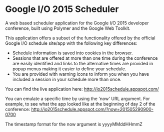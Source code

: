 # Google I/O 2015 Scheduler #
A web based scheduler application for the Google I/O 2015 developer conference, built using Polymer and the Google Web Toolkit.

This application offers a subset of the functionality offered by the official Google I/O schedule site/app with the following key differences:

* Schedule information is saved into cookies in the browser.
* Sessions that are offered at more than one time during the conference are easily identified and links to the alternative times are provided in popup menus making it easier to define your schedule.
* You are provided with warning icons to inform you when you have included a session in your schedule more than once.

You can find the live application here: http://io2015schedule.appspot.com/ 


You can emulate a specific time by using the 'now' URL argument.
For example, to see what the app looked like at the beginning of day 2 of the conference: http://io2015schedule.appspot.com/?now=201505290900-0700

The timestamp format for the now argument is yyyyMMddHHmmZ
